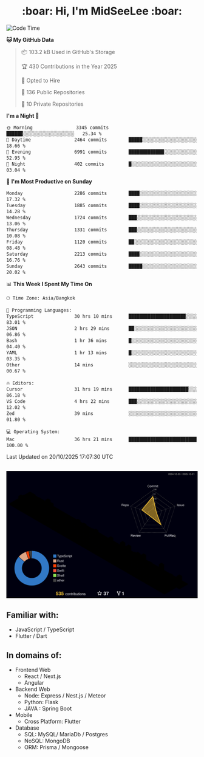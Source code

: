 <h1 align="center"> :boar: Hi, I'm MidSeeLee :boar:</h1>
 
<!--START_SECTION:waka-->
![Code Time](http://img.shields.io/badge/Code%20Time-3%2C544%20hrs%2020%20mins-blue)

**🐱 My GitHub Data** 

> 📦 103.2 kB Used in GitHub's Storage 
 > 
> 🏆 430 Contributions in the Year 2025
 > 
> 💼 Opted to Hire
 > 
> 📜 136 Public Repositories 
 > 
> 🔑 10 Private Repositories 
 > 
**I'm a Night 🦉** 

```text
🌞 Morning                3345 commits        ██████░░░░░░░░░░░░░░░░░░░   25.34 % 
🌆 Daytime                2464 commits        █████░░░░░░░░░░░░░░░░░░░░   18.66 % 
🌃 Evening                6991 commits        █████████████░░░░░░░░░░░░   52.95 % 
🌙 Night                  402 commits         █░░░░░░░░░░░░░░░░░░░░░░░░   03.04 % 
```
📅 **I'm Most Productive on Sunday** 

```text
Monday                   2286 commits        ████░░░░░░░░░░░░░░░░░░░░░   17.32 % 
Tuesday                  1885 commits        ████░░░░░░░░░░░░░░░░░░░░░   14.28 % 
Wednesday                1724 commits        ███░░░░░░░░░░░░░░░░░░░░░░   13.06 % 
Thursday                 1331 commits        ███░░░░░░░░░░░░░░░░░░░░░░   10.08 % 
Friday                   1120 commits        ██░░░░░░░░░░░░░░░░░░░░░░░   08.48 % 
Saturday                 2213 commits        ████░░░░░░░░░░░░░░░░░░░░░   16.76 % 
Sunday                   2643 commits        █████░░░░░░░░░░░░░░░░░░░░   20.02 % 
```


📊 **This Week I Spent My Time On** 

```text
🕑︎ Time Zone: Asia/Bangkok

💬 Programming Languages: 
TypeScript               30 hrs 10 mins      █████████████████████░░░░   83.01 % 
JSON                     2 hrs 29 mins       ██░░░░░░░░░░░░░░░░░░░░░░░   06.86 % 
Bash                     1 hr 36 mins        █░░░░░░░░░░░░░░░░░░░░░░░░   04.40 % 
YAML                     1 hr 13 mins        █░░░░░░░░░░░░░░░░░░░░░░░░   03.35 % 
Other                    14 mins             ░░░░░░░░░░░░░░░░░░░░░░░░░   00.67 % 

🔥 Editors: 
Cursor                   31 hrs 19 mins      ██████████████████████░░░   86.18 % 
VS Code                  4 hrs 22 mins       ███░░░░░░░░░░░░░░░░░░░░░░   12.02 % 
Zed                      39 mins             ░░░░░░░░░░░░░░░░░░░░░░░░░   01.80 % 

💻 Operating System: 
Mac                      36 hrs 21 mins      █████████████████████████   100.00 % 
```


 Last Updated on 20/10/2025 17:07:30 UTC
<!--END_SECTION:waka-->

##

![](./profile-3d-contrib/profile-night-rainbow.svg)

## Familiar with:
- JavaScript / TypeScript
- Flutter / Dart

## In domains of:
- Frontend Web
  - React / Next.js
  - Angular
- Backend Web
  - Node: Express / Nest.js / Meteor
  - Python: Flask
  - JAVA : Spring Boot
- Mobile
  - Cross Platform: Flutter
- Database
  - SQL: MySQL/ MariaDb / Postgres
  - NoSQL: MongoDB
  - ORM: Prisma / Mongoose
